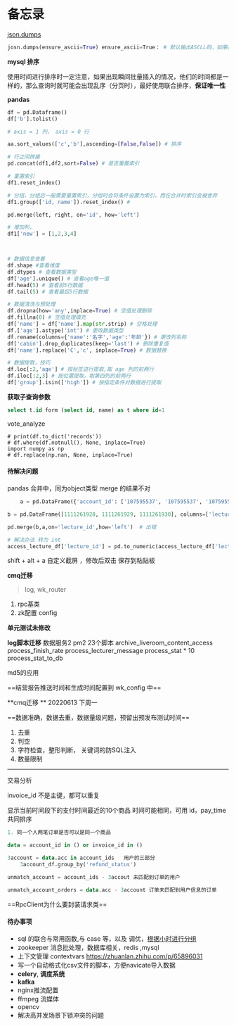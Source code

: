 # 备忘录

[json.dumps](https://blog.csdn.net/weixin_38842821/article/details/108359551)

```python
josn.dumps(ensure_ascii=True) ensure_ascii=True： # 默认输出ASCLL码，如果把这个该成False,就可以输出中文
```



**mysql 排序**

使用时间进行排序时一定注意，如果出现瞬间批量插入的情况，他们的时间都是一样的，那么查询时就可能会出现乱序（分页时），最好使用联合排序，**保证唯一性**



**pandas**

```python
df = pd.Dataframe()
df['b'].tolist()

# axis = 1 列， axis = 0 行

aa.sort_values(['c','b'],ascending=[False,False]) # 排序

# 行之间拼接
pd.concat(df1,df2,sort=False) # 是否重置索引

# 重置索引
df1.reset_index()

# 分组，分组后一般需要重置索引，分组时会将条件设置为索引，而在合并时索引会被舍弃
df1.group(['id, name']).reset_index() # 

pd.merge(left, right, on='id', how='left')

# 增加列，
df1['new'] = [1,2,3,4]



# 数据信息查看
df.shape #查看维度
df.dtypes # 查看数据类型
df['age'].unique() # 查看age唯一值
df.head(5) # 查看前5行数据
df.tail(5) # 查看最后5行数据

# 数据清洗与预处理
df.dropna(how='any',inplace=True) # 空值处理删除
df.fillna(0) # 空值处理填充
df['name'] = df['name'].map(str.strip) # 空格处理
df.['age'].astype('int') # 更改数据类型
df.rename(columns={'name':'名字','age':'年龄'}) # 更改列名称
df['cabin'].drop_duplicates(keep='last') # 删除重复值
df['name'].replace('C','c', inplace=True) # 数据替换

# 数据提取，技巧
df.loc[:2,'age'] # 按标签进行提取,取 age 列的前两行
df.iloc[:2,3] # 按位置提取，取第四列的前两行
df['group'].isin(['high']) # 按指定条件对数据进行提取
```



**获取子查询参数**

```sql
select t.id form (select id, name) as t where id=1
```



vote_analyze

```
# print(df.to_dict('records'))
# df.where(df.notnull(), None, inplace=True)
import numpy as np
# df.replace(np.nan, None, inplace=True)
```



#### 待解决问题

pandas 合并中，同为object类型 merge 的结果不对

```python
    a = pd.DataFrame({'account_id': ['107595537', '107595537', '107595537'], 'lecture_id': ['1111261928', '1111261929', '1111261930'], 'access_status': [1, 1, 1]})

b = pd.DataFrame([1111261928, 1111261929, 1111261930], columns=['lecture_id'], dtype=object)

pd.merge(b,a,on='lecture_id',how='left')  # 出错

# 解决办法 转为 int 
access_lecture_df['lecture_id'] = pd.to_numeric(access_lecture_df['lecture_id']).fillna(0)
```



shift + alt + a 自定义截屏 ，修改后双击 保存到粘贴板



**cmq迁移**

> log, wk_router

1. rpc基类
2. zk配置 config

**单元测试未修改**



**log脚本迁移**
数据服务2 pm2 23个脚本
archive_liveroom_content_access
process_finish_rate
process_lecturer_message
process_stat * 10
process_stat_to_db



md5的应用



==结营报告推送时间和生成时间配置到 wk_config 中==

**cmq迁移 **  20220613 下周一

==数据准确，数据去重，数据量级问题，预留出预发布测试时间==

1. 去重
2. 判空
3. 字符检查，整形判断， 关键词的防SQL注入
3. 数量限制

---

交易分析

invoice_id 不是主键，都可以重复

显示当前时间段下的支付时间最近的10个商品 时间可能相同，可用 id，pay_time 共同排序





```sql
1. 同一个人两笔订单是否可以是同一个商品

data = account_id in () or invoice_id in ()

3account = data.acc in account_ids   用户的三部分
	3account_df.group_by('refund_status')

unmatch_account = account_ids - 3accout 未匹配到订单的用户

unmatch_account_orders = data.acc - 3account 订单未匹配到用户信息的订单

```



==RpcClient为什么要封装请求类==





#### **待办事项**

- sql 的联合与常用函数,与 case 等，以及 调优，[根据小时进行分组](https://blog.csdn.net/weixin_44217672/article/details/111152084)
- zookeeper 消息批处理，数据库相关，redis ,mysql
- 上下文管理 contextvars  https://zhuanlan.zhihu.com/p/65896031
- 写一个自动格式化csv文件的脚本，方便navicate导入数据
- **celery**, **调度系统**
- **kafka**
- nginx推流配置 
- ffmpeg 流媒体
- opencv
- 解决高并发场景下锁冲突的问题





